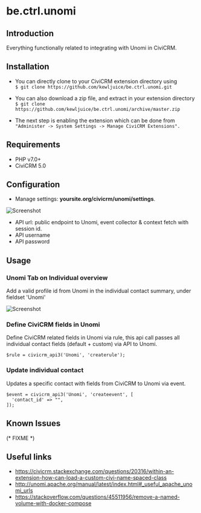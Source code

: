 # be.ctrl.unomi

## Introduction
Everything functionally related to integrating with Unomi in CiviCRM.

## Installation
- You can directly clone to your CiviCRM extension directory using<br>
```$ git clone https://github.com/kewljuice/be.ctrl.unomi.git```

- You can also download a zip file, and extract in your extension directory<br>
```$ git clone https://github.com/kewljuice/be.ctrl.unomi/archive/master.zip```

- The next step is enabling the extension which can be done from<br>
```"Administer -> System Settings -> Manage CiviCRM Extensions".```

## Requirements

- PHP v7.0+
- CiviCRM 5.0

## Configuration

- Manage settings: **yoursite.org/civicrm/unomi/settings**.

![Screenshot](/images/settings.png)

- API url: public endpoint to Unomi, event collector & context fetch with session id.
- API username
- API password

## Usage

### Unomi Tab on Individual overview

Add a valid profile id from Unomi in the individual contact summary, under fieldset 'Unomi'

![Screenshot](/images/tab.png)

### Define CiviCRM fields in Unomi

Define CiviCRM related fields in Unomi via rule, this api call passes all individual contact fields (default + custom) via API to Unomi.

```
$rule = civicrm_api3('Unomi', 'createrule');
```

### Update individual contact

Updates a specific contact with fields from CiviCRM to Unomi via event.

```
$event = civicrm_api3('Unomi', 'createevent', [
  'contact_id' => "",
]);
```

## Known Issues

(* FIXME *)

## Useful links

- https://civicrm.stackexchange.com/questions/20316/within-an-extension-how-can-load-a-custom-civi-name-spaced-class
- http://unomi.apache.org/manual/latest/index.html#_useful_apache_unomi_urls
- https://stackoverflow.com/questions/45511956/remove-a-named-volume-with-docker-compose

